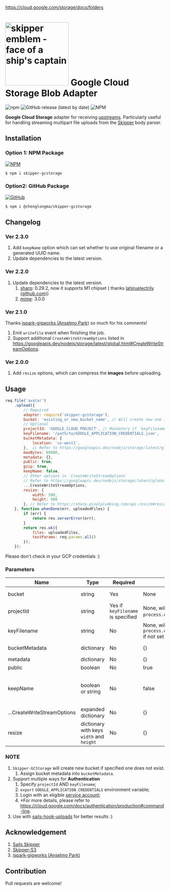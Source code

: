 https://cloud.google.com/storage/docs/folders

# [<img title="skipper-gcstorage - Google Cloud Storage adapter for Skipper" src="http://i.imgur.com/P6gptnI.png" width="200px" alt="skipper emblem - face of a ship's captain"/>](https://github.com/ChenglongMa/skipper-gcstorage.git) Google Cloud Storage Blob Adapter

![npm](https://img.shields.io/npm/v/skipper-gcstorage)
![GitHub release (latest by date)](https://img.shields.io/github/v/release/chenglongma/skipper-gcstorage)
![NPM](https://img.shields.io/npm/l/skipper-gcstorage)

**Google Cloud Storage** adapter for receiving [upstreams](https://github.com/balderdashy/skipper#what-are-upstreams).
Particularly useful for handling streaming multipart file uploads from
the [Skipper](https://github.com/balderdashy/skipper) body parser.

## Installation

### Option 1: NPM Package

[![NPM](https://nodei.co/npm/skipper-gcstorage.png)](https://npmjs.org/package/skipper-gcstorage)

```bash
$ npm i skipper-gcstorage
```

### Option2: GitHub Package

[![GitHub](https://nodei.co/npm/@chenglongma/skipper-gcstorage.png)](https://github.com/ChenglongMa/skipper-gcstorage/packages)

```bash
$ npm i @chenglongma/skipper-gcstorage
```

## Changelog

### Ver 2.3.0

1. Add `keepName` option which can set whether to use original filename or a generated UUID name.
2. Update dependencies to the latest version.

### Ver 2.2.0

1. Update dependencies to the latest version.
    1. [sharp](https://sharp.pixelplumbing.com/): 0.29.2, now it supports M1 chipset (
       thanks [lahiruelectrily (github.com)](https://github.com/lahiruelectrily))
    2. [mime](https://www.npmjs.com/package/mime): 3.0.0

### Ver 2.1.0

Thanks [jspark-gigworks (Anselmo Park)](https://github.com/jspark-gigworks) so much for his comments!

1. Emit `writefile` event when finishing the job.
2. Support additional `CreateWriteStreamOptions` listed
   in https://googleapis.dev/nodejs/storage/latest/global.html#CreateWriteStreamOptions.

### Ver 2.0.0

1. Add `resize` options, which can compress the **images** before uploading.

## Usage

```javascript
req.file('avatar')
    .upload({
        // Required
        adapter: require('skipper-gcstorage'),
        bucket: 'existing_or_new_bucket_name', // Will create new one if no such bucket exists.
        // Optional
        projectId: 'GOOGLE_CLOUD_PROJECT', // Mandatory if `keyFilename` was specified.
        keyFilename: '/path/to/GOOGLE_APPLICATION_CREDENTIALS.json',
        bucketMetadata: {
            location: 'us-west1',
        },  // Refer to https://googleapis.dev/nodejs/storage/latest/global.html#CreateBucketRequest
        maxBytes: 60000,
        metadata: {},
        public: true,
        gzip: true,
        keepName: false,
        // Other options in `CreateWriteStreamOptions`
        // Refer to https://googleapis.dev/nodejs/storage/latest/global.html#CreateWriteStreamOptions
        ...CreateWriteStreamOptions,
        resize: {
            width: 500,
            height: 500
        }, // Refer to https://sharp.pixelplumbing.com/api-resize#resize
    }, function whenDone(err, uploadedFiles) {
        if (err) {
            return res.serverError(err);
        }
        return res.ok({
            files: uploadedFiles,
            textParams: req.params.all()
        });
    });
```

Please don't check in your GCP credentials :)

### Parameters

| Name                        | Type                                      | Required                          | Default Value                                                                  | Description                                                                                                                                                                                                               |
|-----------------------------|-------------------------------------------|-----------------------------------|--------------------------------------------------------------------------------|---------------------------------------------------------------------------------------------------------------------------------------------------------------------------------------------------------------------------|
| bucket                      | string                                    | Yes                               | None                                                                           | Bucket name in GCP, will create new one if there is no such bucket.                                                                                                                                                       |
| projectId                   | string                                    | Yes if `keyFilename` is specified | None, will try to read `process.env.GOOGLE_CLOUD_PROJECT` if not set           | "GOOGLE_CLOUD_PROJECT", please refer to [Google Cloud Storage#using-the-client-library](https://googleapis.dev/nodejs/storage/latest/index.html#using-the-client-library)                                                 |
| keyFilename                 | string                                    | No                                | None, will try to read `process.env.GOOGLE_APPLICATION_CREDENTIALS` if not set | "/path/to/GOOGLE_APPLICATION_CREDENTIALS.json"                                                                                                                                                                            |
| bucketMetadata              | dictionary                                | No                                | {}                                                                             | Metadata to set for the bucket. Refer to [Google Cloud Storage#CreateBucketRequest](https://googleapis.dev/nodejs/storage/latest/global.html#CreateBucketRequest)                                                         |
| metadata                    | dictionary                                | No                                | {}                                                                             | Extra info attached to the file                                                                                                                                                                                           |
| public                      | boolean                                   | No                                | true                                                                           | Whether to make the file public                                                                                                                                                                                           |
| keepName                    | boolean or string                         | No                                | false                                                                          | Whether to use original filename. The uploaded file will be set to: <br/>* a **UUID name** if `keepName=false`; <br/>* its **original name** if `keepName=true`; <br/>* the value of `keepName` if `keepName` is a string |
| ...CreateWriteStreamOptions | expanded dictionary                       | No                                | {}                                                                             | Options for `File#createWriteStream()`. Refer to [Google Cloud Storage#CreateWriteStreamOptions](https://googleapis.dev/nodejs/storage/latest/global.html#CreateWriteStreamOptions)                                       |
| resize                      | dictionary with keys `width` and `height` | No                                | {}                                                                             | The new size of image. Only works when the file is an image. Refer to [sharp#resize](https://sharp.pixelplumbing.com/api-resize#resize).                                                                                  |



### NOTE

1. `Skipper-GCStorage` will create new bucket if specified one does not exist.
    1. Assign bucket metadata into `bucketMetadata`.
2. Support multiple ways for **Authentication**
    1. Specify `projectId` AND `keyFilename`;
    2. `export` `GOOGLE_APPLICATION_CREDENTIALS` environment variable;
    3. Login with an eligible [service account](https://cloud.google.com/iam/docs/service-accounts);
    4. \*For more details, please refer to https://cloud.google.com/docs/authentication/production#command-line.
3. Use with [sails-hook-uploads](https://www.npmjs.com/package/sails-hook-uploads) for better results :)

## Acknowledgement

1. [Sails Skipper](https://github.com/sailshq/skipper)
2. [Skipper-S3](https://github.com/balderdashy/skipper-s3)
3. [jspark-gigworks (Anselmo Park)](https://github.com/jspark-gigworks)

## Contribution

Pull requests are welcome!
